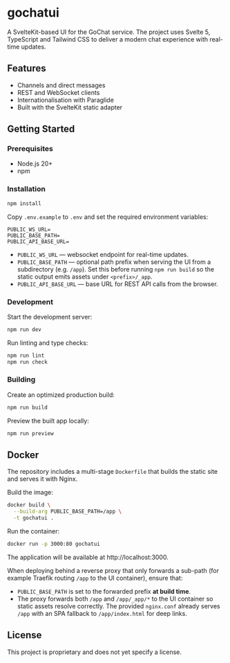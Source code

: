 # gochatui

A SvelteKit-based UI for the GoChat service. The project uses Svelte 5, TypeScript and Tailwind CSS to deliver a modern chat experience with real-time updates.

## Features

- Channels and direct messages
- REST and WebSocket clients
- Internationalisation with Paraglide
- Built with the SvelteKit static adapter

## Getting Started

### Prerequisites

- Node.js 20+
- npm

### Installation

```bash
npm install
```

Copy `.env.example` to `.env` and set the required environment variables:

```env
PUBLIC_WS_URL=
PUBLIC_BASE_PATH=
PUBLIC_API_BASE_URL=
```

- `PUBLIC_WS_URL` — websocket endpoint for real-time updates.
- `PUBLIC_BASE_PATH` — optional path prefix when serving the UI from a subdirectory (e.g. `/app`). Set this before running `npm run build` so the static output emits assets under `<prefix>/_app`.
- `PUBLIC_API_BASE_URL` — base URL for REST API calls from the browser.

### Development

Start the development server:

```bash
npm run dev
```

Run linting and type checks:

```bash
npm run lint
npm run check
```

### Building

Create an optimized production build:

```bash
npm run build
```

Preview the built app locally:

```bash
npm run preview
```

## Docker

The repository includes a multi-stage `Dockerfile` that builds the static site and serves it with Nginx.

Build the image:

```bash
docker build \
  --build-arg PUBLIC_BASE_PATH=/app \
  -t gochatui .
```

Run the container:

```bash
docker run -p 3000:80 gochatui
```

The application will be available at http://localhost:3000.

When deploying behind a reverse proxy that only forwards a sub-path (for example Traefik routing `/app` to the UI container), ensure that:

- `PUBLIC_BASE_PATH` is set to the forwarded prefix **at build time**.
- The proxy forwards both `/app` and `/app/_app/*` to the UI container so static assets resolve correctly. The provided `nginx.conf` already serves `/app` with an SPA fallback to `/app/index.html` for deep links.

## License

This project is proprietary and does not yet specify a license.
